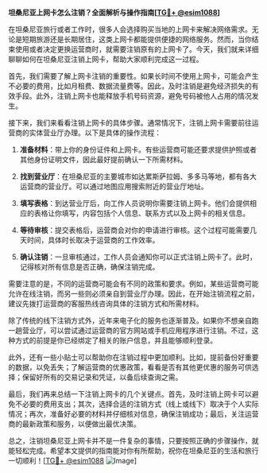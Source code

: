 **坦桑尼亚上网卡怎么注销？全面解析与操作指南[[TG💪+ @esim1088](https://t.me/s/esim1088)]**

在坦桑尼亚旅行或者工作时，很多人会选择购买当地的上网卡来解决网络需求。无论是短期旅游还是长期居住，这类上网卡都能提供便捷的网络服务。然而，当你结束使用或者决定更换运营商时，就需要注销原有的上网卡了。今天，我们就来详细聊聊如何在坦桑尼亚注销上网卡，帮助大家顺利完成这一过程。

首先，我们需要了解上网卡注销的重要性。如果长时间不使用上网卡，可能会产生不必要的费用，比如月租费、数据流量费等。因此，及时注销是避免经济损失的有效手段。此外，注销上网卡也能释放手机号码资源，避免号码被他人占用的情况发生。

接下来，我们来看看注销上网卡的具体步骤。通常情况下，注销上网卡需要前往运营商的实体营业厅办理。以下是具体的操作流程：

1. **准备材料**：带上你的身份证件和上网卡。有些运营商可能还要求提供护照或者其他身份证明文件，因此最好提前确认一下所需材料。

2. **找到营业厅**：在坦桑尼亚的主要城市如达累斯萨拉姆、多多马等地，都有各大运营商的营业厅。可以通过地图应用搜索附近的营业厅地址。

3. **填写表格**：到达营业厅后，向工作人员说明你需要注销上网卡。他们会提供相应的表格让你填写，内容包括个人信息、联系方式以及上网卡的相关信息。

4. **等待审核**：提交表格后，运营商会对你的申请进行审核。这个过程可能需要几天时间，具体时长取决于运营商的工作效率。

5. **确认注销**：一旦审核通过，工作人员会通知你可以正式注销上网卡了。此时，记得核对所有信息是否正确，确保注销完成。

需要注意的是，不同的运营商可能会有不同的政策和要求。例如，某些运营商可能允许在线注销，而另一些则必须亲自到营业厅办理。因此，在开始注销流程之前，建议先拨打运营商的客服热线咨询具体的注销方式和所需材料。

除了传统的线下注销方式外，近年来电子化的服务也逐渐普及。如果你不想亲自跑一趟营业厅，可以尝试通过运营商的官方网站或手机应用程序进行注销。不过，这种方式的前提是你已经绑定了相关的账户信息，并且能够顺利登录。

此外，还有一些小贴士可以帮助你在注销过程中更加顺利。比如，提前备份好重要的数据，以免丢失；了解运营商的优惠政策，看看是否有其他更优惠的服务可供选择；保留好所有的交易记录和凭证，以备后续查询之需。

最后，我们再来总结一下注销上网卡的几个关键点。首先，及时注销上网卡可以避免不必要的费用支出；其次，选择合适的注销方式（线上或线下）取决于个人实际情况；再次，准备好必要的材料并仔细核对信息，确保注销成功；最后，关注运营商的最新政策和服务，以便做出最优决策。

总之，注销坦桑尼亚上网卡并不是一件复杂的事情，只要按照正确的步骤操作，就能轻松完成。希望本文提供的指南能对你有所帮助，祝你在坦桑尼亚的生活和旅行一切顺利！[[TG💪+ @esim1088](https://t.me/s/esim1088) ![Image](https://i.postimg.cc/4NQfJmqS/Snipaste-2025-05-13-00-14-12.png)]